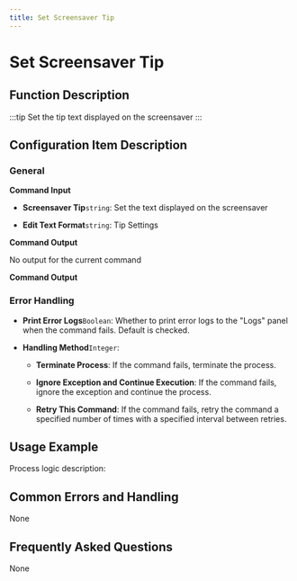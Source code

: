 ```yaml
---
title: Set Screensaver Tip
---
```


# Set Screensaver Tip

## Function Description

:::tip 
Set the tip text displayed on the screensaver
:::

## Configuration Item Description

### General

**Command Input**

- **Screensaver Tip**`string`: Set the text displayed on the screensaver

- **Edit Text Format**`string`: Tip Settings


**Command Output**

No output for the current command


**Command Output**

### Error Handling

- **Print Error Logs**`Boolean`: Whether to print error logs to the "Logs" panel when the command fails. Default is checked. 

- **Handling Method**`Integer`:

    - **Terminate Process**: If the command fails, terminate the process.

    - **Ignore Exception and Continue Execution**: If the command fails, ignore the exception and continue the process.

    - **Retry This Command**: If the command fails, retry the command a specified number of times with a specified interval between retries.

## Usage Example

Process logic description:

## Common Errors and Handling

None

## Frequently Asked Questions

None

